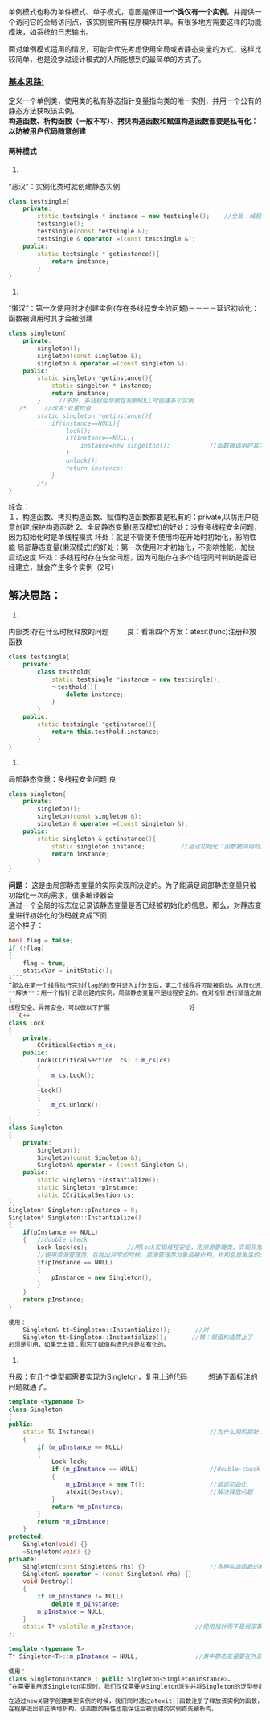 单例模式也称为单件模式、单子模式，意图是保证**一个类仅有一个实例**，并提供一个访问它的全局访问点，该实例被所有程序模块共享。有很多地方需要这样的功能模块，如系统的日志输出。

面对单例模式适用的情况，可能会优先考虑使用全局或者静态变量的方式，这样比较简单，也是没学过设计模式的人所能想到的最简单的方式了。


### [基本思路:](http://blog.jobbole.com/96963/)

定义一个单例类，使用类的私有静态指针变量指向类的唯一实例，并用一个公有的静态方法获取该实例。<br>
**构造函数、析构函数（一般不写）、拷贝构造函数和赋值构造函数都要是私有化：以防被用户代码随意创建**
#### **两种模式**
1. 
“恶汉”：实例化类时就创建静态实例
```C++
class testsingle{
    private:
        static testsingle * instance = new testsingle();    //全局：线程安全，因初始化时是单线程
        testsingle();
        testsingle(const testsingle &);
        testsingle & operator =(const testsingle &);
    public:
        static testsingle * getinstance(){
            return instance;
        }
}
```
1. 
“懒汉”：第一次使用时才创建实例(存在多线程安全的问题)－－－－延迟初始化：函数被调用时其才会被创建
```C++
class singleton{
    private:
        singleton();
        singleton(const singleton &);
        singleton & operator =(const singleton &);
    public:
        static singleton *getinstance(){
            static singelton * instance;
            return instance;
        }     //不好，多线程会导致在判断NULL时创建多个实例
   /*     //改进:双重检查
        static singleton *getinstance(){
            if(instance==NULL){
                lock();
                if(instance==NULL){
                    instance=new singelton();           //函数被调用时其才会被创建，一直到程序结束
                }
                unlock();
                return instance;
            }
        }*/
}
```
综合：<br>
        １、构造函数、拷贝构造函数、赋值构造函数都要是私有的：private,以防用户随意创建,保护构造函数
        2、全局静态变量(恶汉模式)的好处：没有多线程安全问题，因为初始化时是单线程模式
                        坏处：就是不管使不使用均在开始时初始化，影响性能
            局部静态变量(懒汉模式)的好处：第一次使用时才初始化，不影响性能，加快启动速度
                        坏处：多线程时存在安全问题，因为可能存在多个线程同时判断是否已经建立，就会产生多个实例（2号）
## 解决思路：


1. 
内部类:存在什么时候释放的问题  　　   良：看第四个方案：atexit(func)注册释放函数　　     
```C++
class testsingle{
    private:
        class testhold{
            static testsingle *instance = new testsingle();
            ～testhold(){
                delete instance;
            }
        }
    public:
        static testsingle *getinstance(){
            return this.testhold.instance;
        }
}
```
1. 
局部静态变量：多线程安全问题      良
```C++
class singleton{
    private:
        singleton();
        singleton(const singleton &);
        singleton & operator =(const singleton &);
    public:
        static singleton & getinstance(){
            static singleton instance;          //延迟初始化：函数被调用时其才会被创建，一直到程序结束
            return instance;
        }
}
```
**问题**：
这是由局部静态变量的实际实现所决定的。为了能满足局部静态变量只被初始化一次的需求，很多编译器会<br>通过一个全局的标志位记录该静态变量是否已经被初始化的信息。那么，对静态变量进行初始化的伪码就变成下面<br>这个样子：
```C++
bool flag = false;
if (!flag)
{
    flag = true;
    staticVar = initStatic();
}```
“那么在第一个线程执行完对flag的检查并进入if分支后，第二个线程将可能被启动，从而也进入if分支。这样，两个线程都将执行对静态变量的初始化。<br>
**解决**：用一个指针记录创建的实例，局部静态变量不是线程安全的。在对指针进行赋值之前使用锁保证在同一时间内只能有一个线程对指针进行初始化。**同时**基于性能的考虑，我们需要在每次访问实例之前检查指针是否已经经过初始化，以避免每次对Singleton的访问都需要请求对锁的控制权
1. 
线程安全、异常安全，可以做以下扩展                      好
```C++
class Lock
{
    private:       
    	CCriticalSection m_cs;
    public:
    	Lock(CCriticalSection  cs) : m_cs(cs)
    	{
    		m_cs.Lock();
    	}
    	~Lock()
    	{
    		m_cs.Unlock();
    	}
};
class Singleton
{
    private:
    	Singleton();
    	Singleton(const Singleton &);
    	Singleton& operator = (const Singleton &);
    public:
    	static Singleton *Instantialize();
    	static Singleton *pInstance;
    	static CCriticalSection cs;
};
Singleton* Singleton::pInstance = 0;
Singleton* Singleton::Instantialize()
{
	if(pInstance == NULL)
	{   //double check
		Lock lock(cs);           //用lock实现线程安全，用资源管理类，实现异常安全
		//使用资源管理类，在抛出异常的时候，资源管理类对象会被析构，析构总是发生的无论是因为异常抛出还是语句块结束。
		if(pInstance == NULL)
		{
			pInstance = new Singleton();
		}
	}
	return pInstance;
}
　
使用：
    Singleton& tt=Singleton::Instantialize();       //对
    Singleton tt=Singleton::Instantialize();       //错：赋值构造禁止了
必须是引用，如果无出错：别忘了赋值构造已经是私有化的。
```
1. 
升级：有几个类型都需要实现为Singleton，复用上述代码　　　想通下面标注的问题就通了。
```C++
template <typename T>
class Singleton
{
public:
    static T& Instance()                                //为什么用的指针，非要返回引用？
    {
        if (m_pInstance == NULL)
        {
            Lock lock;
            if (m_pInstance == NULL)                    //double-check
            {
                m_pInstance = new T();                  //延迟初始化
                atexit(Destroy);                        //解决释放问题
            }
            return *m_pInstance;
        }
        return *m_pInstance;
    }
protected:
    Singleton(void) {}
    ~Singleton(void) {}
private:
    Singleton(const Singleton& rhs) {}                  //各种构造函数的私有化
    Singleton& operator = (const Singleton& rhs) {}
    void Destroy()
    {
        if (m_pInstance != NULL)
            delete m_pInstance;
        m_pInstance = NULL;
    }
    static T* volatile m_pInstance;                 //使用指针而不是局部静态变量的原因？
};
　
template <typename T>
T* Singleton<T>::m_pInstance = NULL;                //类中静态变量要在外部文件中
　
使用：
class SingletonInstance : public Singleton<SingletonInstance>…
“在需要重用该Singleton实现时，我们仅仅需要从Singleton派生并将Singleton的泛型参数设置为该类型即可。”
　
在通过new关键字创建类型实例的时候，我们同时通过atexit()函数注册了释放该实例的函数，从而保证了这些实例能够
在程序退出前正确地析构。该函数的特性也能保证后被创建的实例首先被析构。
```